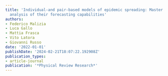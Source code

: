```yaml
---
title: 'Individual-and pair-based models of epidemic spreading: Master equations and
  analysis of their forecasting capabilities'
authors:
- Federico Malizia
- Luca Gallo
- Mattia Frasca
- Vito Latora
- Giovanni Russo
date: '2022-01-01'
publishDate: '2024-02-21T18:07:22.192908Z'
publication_types:
- article-journal
publication: '*Physical Review Research*'
---
```

